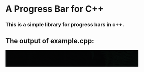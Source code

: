 # A Progress Bar for C++

### This is a simple library for progress bars in c++.

## The output of example.cpp:
![](progress-bar.gif)
